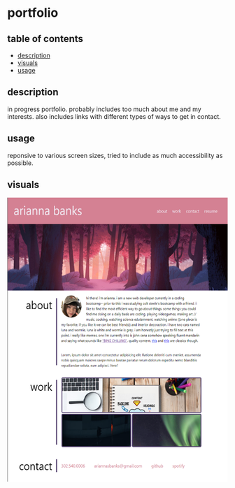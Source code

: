 # portfolio

## table of contents
- [description](description)
- [visuals](visuals)
- [usage](usage)

## description
in progress portfolio. probably includes too much about me and my interests. 
also includes links with different types of ways to get in contact.

## usage
 reponsive to various screen sizes, tried to include as much accessibility as possible.

## visuals
<img src="./assets/images/demo.png" alt="image of page" height="650px">